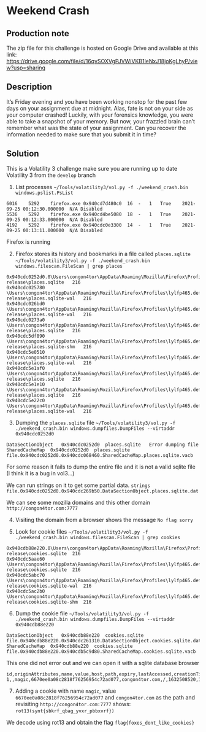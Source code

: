 # Weekend Crash
## Production note
The zip file for this challenge is hosted on Google Drive and available at this link: https://drive.google.com/file/d/16qvSOXVgPJVWiVKB1leNxJ18joKgLhyP/view?usp=sharing

## Description
It’s Friday evening and you have been working nonstop for the past few days on your assignment due at midnight. Alas, fate is not on your side as your computer crashed! Luckily, with your forensics knowledge, you were able to take a snapshot of your memory. But now, your frazzled brain can’t remember what was the state of your assignment. Can you recover the information needed to make sure that you submit it in time?

## Solution
This is a Volatility 3 challenge make sure you are running up to date Volatility 3 from the `develop` branch

1. List processes
`~/Tools/volatility3/vol.py -f ./weekend_crash.bin windows.pslist.PsList`

```
6016	5292	firefox.exe	0x940cd7d480c0	16	-	1	True	2021-09-25 00:12:30.000000 	N/A	Disabled
5536	5292	firefox.exe	0x940cd4be5080	18	-	1	True	2021-09-25 00:12:33.000000 	N/A	Disabled
4192	5292	firefox.exe	0x940cdc0e3300	14	-	1	True	2021-09-25 00:13:11.000000 	N/A	Disabled
```
Firefox is running 

2. Firefox stores its history and bookmarks in a file called `places.sqlite`
`~/Tools/volatility3/vol.py -f ./weekend_crash.bin windows.filescan.FileScan | grep places`
```
0x940cdc0252d0.0\Users\congon4tor\AppData\Roaming\Mozilla\Firefox\Profiles\lylfp465.default-release\places.sqlite	216
0x940cdc025780	\Users\congon4tor\AppData\Roaming\Mozilla\Firefox\Profiles\lylfp465.default-release\places.sqlite-wal	216
0x940cdc026bd0	\Users\congon4tor\AppData\Roaming\Mozilla\Firefox\Profiles\lylfp465.default-release\places.sqlite-wal	216
0x940cdc0273a0	\Users\congon4tor\AppData\Roaming\Mozilla\Firefox\Profiles\lylfp465.default-release\places.sqlite	216
0x940cdc5df890	\Users\congon4tor\AppData\Roaming\Mozilla\Firefox\Profiles\lylfp465.default-release\places.sqlite-shm	216
0x940cdc5e0510	\Users\congon4tor\AppData\Roaming\Mozilla\Firefox\Profiles\lylfp465.default-release\places.sqlite-wal	216
0x940cdc5e1af0	\Users\congon4tor\AppData\Roaming\Mozilla\Firefox\Profiles\lylfp465.default-release\places.sqlite	216
0x940cdc5e1e10	\Users\congon4tor\AppData\Roaming\Mozilla\Firefox\Profiles\lylfp465.default-release\places.sqlite	216
0x940cdc5e22c0	\Users\congon4tor\AppData\Roaming\Mozilla\Firefox\Profiles\lylfp465.default-release\places.sqlite-wal	216
```

3. Dumping the `places.sqlite` file
`~/Tools/volatility3/vol.py -f ./weekend_crash.bin windows.dumpfiles.DumpFiles --virtaddr 0x940cdc0252d0`

```
DataSectionObject	0x940cdc0252d0	places.sqlite	Error dumping file
SharedCacheMap	0x940cdc0252d0	places.sqlite	file.0x940cdc0252d0.0x940cdc068460.SharedCacheMap.places.sqlite.vacb
```
For some reason it fails to dump the entire file and it is not a valid sqlite file (I think it is a bug in vol3...)

We can run strings on it to get some partial data.
`strings file.0x940cdc0252d0.0x940cdc269b50.DataSectionObject.places.sqlite.dat`

We can see some mozilla domains and this other domain `http://congon4tor.com:7777`

4. Visiting the domain from a browser shows the message `No flag sorry` 

5. Look for cookie files
`~/Tools/volatility3/vol.py -f ./weekend_crash.bin windows.filescan.FileScan | grep cookies`

```
0x940cdb88e220.0\Users\congon4tor\AppData\Roaming\Mozilla\Firefox\Profiles\lylfp465.default-release\cookies.sqlite	216
0x940cdc5aae60	\Users\congon4tor\AppData\Roaming\Mozilla\Firefox\Profiles\lylfp465.default-release\cookies.sqlite	216
0x940cdc5abc70	\Users\congon4tor\AppData\Roaming\Mozilla\Firefox\Profiles\lylfp465.default-release\cookies.sqlite-wal	216
0x940cdc5ac2b0	\Users\congon4tor\AppData\Roaming\Mozilla\Firefox\Profiles\lylfp465.default-release\cookies.sqlite-shm	216
```

6. Dump the cookie file
`~/Tools/volatility3/vol.py -f ./weekend_crash.bin windows.dumpfiles.DumpFiles --virtaddr 0x940cdb88e220`

```
DataSectionObject	0x940cdb88e220	cookies.sqlite	file.0x940cdb88e220.0x940cdc261310.DataSectionObject.cookies.sqlite.dat
SharedCacheMap	0x940cdb88e220	cookies.sqlite	file.0x940cdb88e220.0x940cdb5c9d80.SharedCacheMap.cookies.sqlite.vacb
```

This one did not error out and we can open it with a sqlite database browser

```
id,originAttributes,name,value,host,path,expiry,lastAccessed,creationTime,isSecure,isHttpOnly,inBrowserElement,sameSite,rawSameSite,schemeMap
1,,magic,6670ee0a08c2818f76256954c72ad077,congon4tor.com,/,1632508520,1632506927713000,1632422139087000,0,0,0,0,0,1
```

7. Adding a cookie with name `magic`, value `6670ee0a08c2818f76256954c72ad077` and `congon4tor.com` as the path and revisiting `http://congon4tor.com:7777` shows:
`rot13(synt{sbkrf_qbag_yvxr_pbbxvrf})`

We decode using rot13 and obtain the flag `flag{foxes_dont_like_cookies}`

